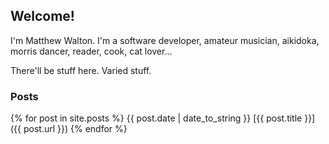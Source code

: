 ## Welcome!

I'm Matthew Walton. I'm a software developer, amateur musician, aikidoka, morris dancer, reader, cook, cat lover...

There'll be stuff here. Varied stuff.

### Posts

{% for post in site.posts %}
  {{ post.date | date_to_string }} [{{ post.title }}]({{ post.url }})
{% endfor %}
